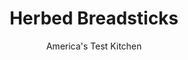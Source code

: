 ---
layout: ../../layouts/MarkdownPostLayout.astro
title: Herbed Breadsticks
author: America's Test Kitchen
pubDate: 2023-03-15
description: "Making the homemade version of your favorite Italian restaurants herbed breadsticks is easier than you think."
image_url: https://res.cloudinary.com/hksqkdlah/image/upload/ar_1:1,c_fill,dpr_2.0,f_auto,fl_lossy.progressive.strip_profile,g_faces:auto,q_auto:low,w_344/6393_sfs-dj08-cvr-4c-breadsticks-3-279834
tags: ["Appetizers","Breads","Cookbook Collection"]
calories: 1726
protein: 3
carbohydrates: 19
fats: 
fiber: 1
ingredients: ["1/4 cup, extra-virgin olive oil",", Flour for dusting work surface","1 (16-ounce) loaf, frozen bread dough, thawed","1/4 teaspoon, salt","1/4 teaspoon, pepper","1 teaspoon, minced fresh rosemary"]
serves: 12
time: "1 hour"
instructions: ["Adjust oven rack to middle position and heat oven to 350 degrees. Brush rimmed baking sheet with 1 tablespoon oil.","On lightly floured surface, roll dough into 12 by 6-inch rectangle about 1/4 inch thick. Transfer dough to prepared baking sheet. Brush dough with remaining oil and sprinkle with salt, pepper, and rosemary.","With long side of dough facing you, use a bench scraper or sharp knife to cut halfway through dough at 1-inch intervals. Bake until golden brown, rotating pan halfway through baking, 20 to 25 minutes. Let cool 5 minutes. Pull apart and serve."]
nutrition: ["43 mg Potassium","39 mg Phosphorus","30 mg Calcium","1 mg Iron","10 mg Magnesium","231 mg Sodium","5 g Fat","1 mg Niacin (B3)","3 g Monounsaturated","1 g Polyunsaturated","1 g Fiber","60 µg Folic acid","11 µg Folate (food)","3 µg Vitamin K","13 g Water","19 g Carbs","115 µg Folate equivalent (total)","3 g Protein","143 kcal Energy","1726 calories"]
notes: "Most frozen bread dough comes in packages of 3 loaves; our favorite brand is Rhodes. These breadsticks can be served with additional extra-virgin olive oil for dipping. In step 3, be careful to not cut all the way through the dough. See step by step."
---